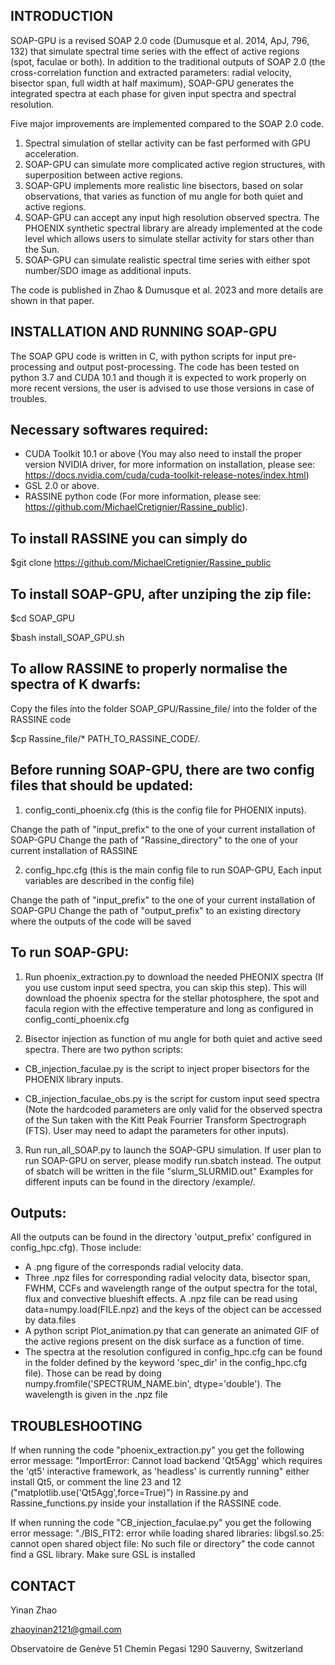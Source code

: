 INTRODUCTION
-----------------------------

SOAP-GPU is a revised SOAP 2.0 code (Dumusque et al. 2014, ApJ, 796, 132) that simulate spectral time series with the effect of active regions (spot, faculae or both).
In addition to the traditional outputs of SOAP 2.0 (the cross-correlation function and extracted parameters: radial velocity, bisector span, full width at half maximum),
SOAP-GPU generates the integrated spectra at each phase for given input spectra and spectral resolution.

Five major improvements are implemented compared to the SOAP 2.0 code.
1) Spectral simulation of stellar activity can be fast performed with GPU acceleration.
2) SOAP-GPU can simulate more complicated active region structures, with superposition between active regions.
3) SOAP-GPU implements more realistic line bisectors, based on solar observations, that varies as function of mu angle for both quiet and active regions.
4) SOAP-GPU can accept any input high resolution observed spectra. The PHOENIX synthetic spectral library are already implemented at the code level which
allows users to simulate stellar activity for stars other than the Sun.
5) SOAP-GPU can simulate realistic spectral time series with either spot number/SDO image as additional inputs.

The code is published in Zhao & Dumusque et al. 2023 and more details are shown in that paper.


INSTALLATION AND RUNNING SOAP-GPU
-----------------------------

The SOAP GPU code is written in C, with python scripts for input pre-processing and output post-processing.
The code has been tested on python 3.7 and CUDA 10.1 and though it is expected to work properly on more recent versions, the user is advised to use those versions in case of troubles.

Necessary softwares required:
-----------------------------

- CUDA Toolkit 10.1 or above (You may also need to install the proper version NVIDIA driver, for more information on installation, please see: https://docs.nvidia.com/cuda/cuda-toolkit-release-notes/index.html)
- GSL 2.0 or above.
- RASSINE python code (For more information, please see: https://github.com/MichaelCretignier/Rassine_public).


To install RASSINE you can simply do
------------------------------------

$git clone https://github.com/MichaelCretignier/Rassine_public


To install SOAP-GPU, after unziping the zip file:
-------------------------------------------------

$cd SOAP_GPU

$bash install_SOAP_GPU.sh


To allow RASSINE to properly normalise the spectra of K dwarfs:
------------------------------------------------------------------

Copy the files into the folder SOAP_GPU/Rassine_file/ into the folder of the RASSINE code

$cp Rassine_file/* PATH_TO_RASSINE_CODE/.



Before running SOAP-GPU, there are two config files that should be updated:
---------------------------------------------------------------------------

1) config_conti_phoenix.cfg (this is the config file for PHOENIX inputs).

Change the path of "input_prefix" to the one of your current installation of SOAP-GPU
Change the path of "Rassine_directory" to the one of your current installation of RASSINE

2) config_hpc.cfg (this is the main config file to run SOAP-GPU, Each input variables are described in the config file)

Change the path of "input_prefix" to the one of your current installation of SOAP-GPU
Change the path of "output_prefix" to an existing directory where the outputs of the code will be saved


To run SOAP-GPU:
----------------

1) Run phoenix_extraction.py to download the needed PHEONIX spectra (If you use custom input seed spectra, you can skip this step).
This will download the phoenix spectra for the stellar photosphere, the spot and facula region
with the effective temperature and long as configured in config_conti_phoenix.cfg

2) Bisector injection as function of mu angle for both quiet and active seed spectra.
There are two python scripts:
- CB_injection_faculae.py is the script to inject proper bisectors for the PHOENIX library inputs.

- CB_injection_faculae_obs.py is the script for custom input seed spectra (Note the hardcoded parameters are only valid for the
observed spectra of the Sun taken with the Kitt Peak Fourrier Transform Spectrograph (FTS). User may need to adapt the parameters for other inputs).

3) Run run_all_SOAP.py to launch the SOAP-GPU simulation.
If user plan to run SOAP-GPU on server, please modify run.sbatch instead. The output of sbatch will be written in the file "slurm_SLURMID.out"
Examples for different inputs can be found in the directory /example/.


Outputs:
----------------

All the outputs can be found in the directory 'output_prefix' configured in config_hpc.cfg). Those include:
- A .png figure of the corresponds radial velocity data.
- Three .npz files for corresponding radial velocity data, bisector span, FWHM, CCFs and wavelength range of
the output spectra for the total, flux and convective blueshift effects.
A .npz file can be read using data=numpy.load(FILE.npz) and the keys of the object can be accessed by data.files
- A python script Plot_animation.py that can generate an animated GIF of the active regions present on the disk surface as a function of time.
- The spectra at the resolution configured in config_hpc.cfg can be found in the folder defined by the keyword 'spec_dir' in the config_hpc.cfg file).
Those can be read by doing numpy.fromfile('SPECTRUM_NAME.bin', dtype='double'). The wavelength is given in the .npz file



TROUBLESHOOTING
-----------------------------

If when running the code "phoenix_extraction.py" you get the following error message:
"ImportError: Cannot load backend 'Qt5Agg' which requires the 'qt5' interactive framework, as 'headless' is currently running"
either install Qt5, or comment the line 23 and 12 ("matplotlib.use('Qt5Agg',force=True)") in Rassine.py and Rassine_functions.py
inside your installation if the RASSINE code.


If when running the code "CB_injection_faculae.py" you get the following error message:
"./BIS_FIT2: error while loading shared libraries: libgsl.so.25: cannot open shared object file: No such file or directory"
the code cannot find a GSL library. Make sure GSL is installed


CONTACT
-----------------------------
Yinan Zhao

zhaoyinan2121@gmail.com

Observatoire de Genève
51 Chemin Pegasi
1290 Sauverny, Switzerland
